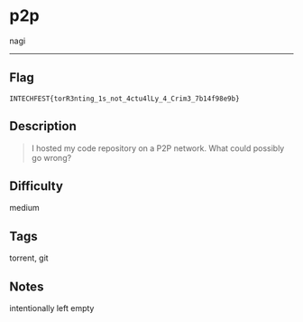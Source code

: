 # p2p

nagi

---

## Flag

```
INTECHFEST{torR3nting_1s_not_4ctu4lLy_4_Crim3_7b14f98e9b}
```

## Description
> I hosted my code repository on a P2P network. What could possibly go wrong?

## Difficulty
medium

## Tags
torrent, git

## Notes
intentionally left empty

